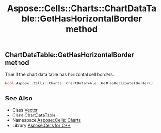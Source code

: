 ﻿---
title: Aspose::Cells::Charts::ChartDataTable::GetHasHorizontalBorder method
linktitle: GetHasHorizontalBorder
second_title: Aspose.Cells for C++ API Reference
description: 'Aspose::Cells::Charts::ChartDataTable::GetHasHorizontalBorder method. True if the chart data table has horizontal cell borders in C++.'
type: docs
weight: 1300
url: /cpp/aspose.cells.charts/chartdatatable/gethashorizontalborder/
---
## ChartDataTable::GetHasHorizontalBorder method


True if the chart data table has horizontal cell borders.

```cpp
bool Aspose::Cells::Charts::ChartDataTable::GetHasHorizontalBorder()
```

## See Also

* Class [Vector](../../../aspose.cells/vector/)
* Class [ChartDataTable](../)
* Namespace [Aspose::Cells::Charts](../../)
* Library [Aspose.Cells for C++](../../../)
